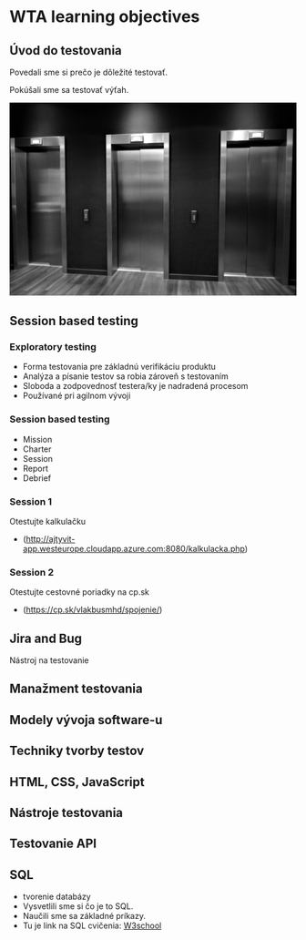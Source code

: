 # WTA learning objectives

## **Úvod do testovania**

Povedali sme si prečo je dôležité testovať.

Pokúšali sme sa testovať výťah.

![Výťahy](Elevators.jpg)
## **Session based testing** 
### Exploratory testing
- Forma testovania pre základnú verifikáciu produktu
- Analýza a písanie testov sa robia zároveň s testovaním
- Sloboda a zodpovednosť testera/ky je nadradená procesom
- Používané pri agilnom vývoji

### Session based testing
- Mission 
- Charter
- Session
- Report
- Debrief
### Session 1
Otestujte kalkulačku
- (http://ajtyvit-app.westeurope.cloudapp.azure.com:8080/kalkulacka.php)
### Session 2
Otestujte cestovné poriadky na cp.sk
- (https://cp.sk/vlakbusmhd/spojenie/)
## **Jira and Bug**
Nástroj na testovanie

## **Manažment testovania**

## **Modely vývoja software-u** 

## **Techniky tvorby testov**

## **HTML, CSS, JavaScript**

## **Nástroje testovania** 

## **Testovanie API** 

## **SQL** 
- tvorenie databázy
- Vysvetlili sme si čo je to SQL.
- Naučili sme sa základné príkazy.
- Tu je link na SQL cvičenia:
[W3school](https://www.w3schools.com/sql/sql_exercises.asp
)
